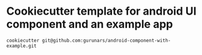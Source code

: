 # Cookiecutter template for android UI component and an example app

    cookiecutter git@github.com:gurunars/android-component-with-example.git
